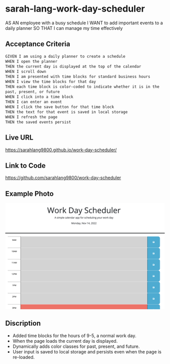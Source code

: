 # sarah-lang-work-day-scheduler

AS AN employee with a busy schedule
I WANT to add important events to a daily planner
SO THAT I can manage my time effectively

## Acceptance Criteria 
```
GIVEN I am using a daily planner to create a schedule
WHEN I open the planner
THEN the current day is displayed at the top of the calendar
WHEN I scroll down
THEN I am presented with time blocks for standard business hours
WHEN I view the time blocks for that day
THEN each time block is color-coded to indicate whether it is in the past, present, or future
WHEN I click into a time block
THEN I can enter an event
WHEN I click the save button for that time block
THEN the text for that event is saved in local storage
WHEN I refresh the page
THEN the saved events persist
```

## Live URL
https://sarahlang9800.github.io/work-day-scheduler/

## Link to Code
https://github.com/sarahlang9800/work-day-scheduler

## Example Photo 
![Work Day Scheduler Example Picture](/Assets/images/work-day-scheduler-exaple-photo.png)

## Discription 
* Added time blocks for the hours of 9-5, a normal work day.
* When the page loads the current day is displayed.
* Dynamically adds color classes for past, present, and future.
* User input is saved to local storage and persists even when the page is re-loaded. 